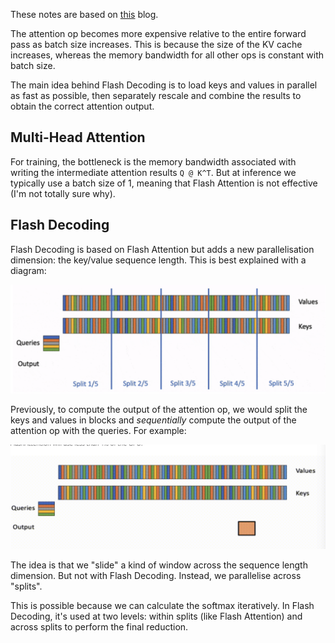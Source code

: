 These notes are based on [this](https://pytorch.org/blog/flash-decoding/#:~:text=Flash%2DDecoding%20works%20in%203,exp%20of%20the%20attention%20values.) blog.

The attention op becomes more expensive relative to the entire forward pass as batch size increases. This is because the size of the KV cache increases, whereas the memory bandwidth for all other ops is constant with batch size.

The main idea behind Flash Decoding is to load keys and values in parallel as fast as possible, then separately rescale and combine the results to obtain the correct attention output.

## Multi-Head Attention
For training, the bottleneck is the memory bandwidth associated with writing the intermediate attention results `Q @ K^T`. But at inference we typically use a batch size of 1, meaning that Flash Attention is not effective (I'm not totally sure why).

## Flash Decoding
Flash Decoding is based on Flash Attention but adds a new parallelisation dimension: the key/value sequence length. This is best explained with a diagram:

![](_attachments/Screenshot%202023-10-31%20at%2008.48.50.png)

Previously, to compute the output of the attention op, we would split the keys and values in blocks and *sequentially* compute the output of the attention op with the queries. For example:

![](_attachments/Screenshot%202023-10-31%20at%2008.50.33.png)

The idea is that we "slide" a kind of window across the sequence length dimension. But not with Flash Decoding. Instead, we parallelise across "splits". 

This is possible because we can calculate the softmax iteratively. In Flash Decoding, it's used at two levels: within splits (like Flash Attention) and across splits to perform the final reduction.


